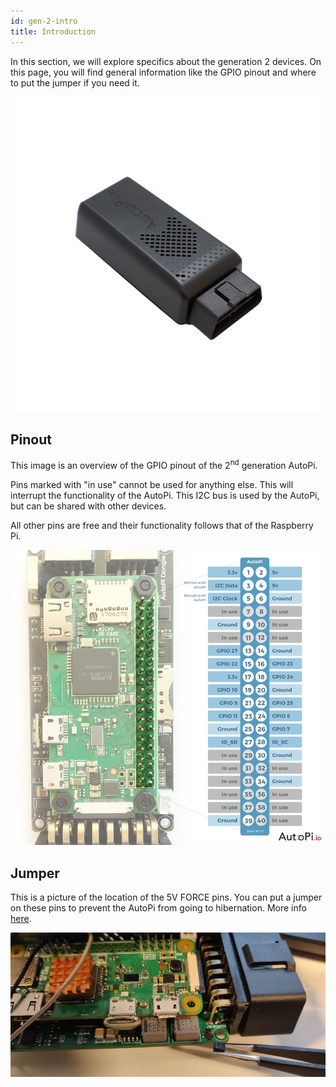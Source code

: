 ```yaml
---
id: gen-2-intro
title: Introduction
---
```


In this section, we will explore specifics about the generation 2 devices. On this page, you will
find general information like the GPIO pinout and where to put the jumper if you need it.

![Second generation AutoPi device](/img/hardware/legacy_devices/autopi_dongle/device.png)

## Pinout

This image is an overview of the GPIO pinout of the 2<sup>nd</sup> generation AutoPi.

Pins marked with "in use" cannot be used for anything else. This will interrupt the functionality
of the AutoPi. This I2C bus is used by the AutoPi, but can be shared with other devices. 

All other pins are free and their functionality follows that of the Raspberry Pi.

![Second generation AutoPi GPIO Pinout](/img/hardware/legacy_devices/autopi_dongle/gpio_pinout.jpg)

## Jumper

This is a picture of the location of the 5V FORCE pins. You can put a jumper on these pins to
prevent the AutoPi from going to hibernation. More info [here](/getting_started/developer_guides/jumpers.md).

![Second generation AutoPi Jumper location](/img/hardware/legacy_devices/autopi_dongle/jumper.jpg)
